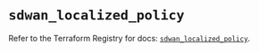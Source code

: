 # `sdwan_localized_policy`

Refer to the Terraform Registry for docs: [`sdwan_localized_policy`](https://registry.terraform.io/providers/ciscodevnet/sdwan/0.8.0/docs/resources/localized_policy).
